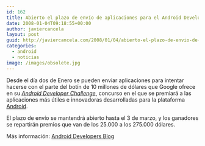 ```yaml
---
id: 162
title: Abierto el plazo de envío de aplicaciones para el Android Developer Challenge
date: 2008-01-04T09:18:55+00:00
author: javiercancela
layout: post
guid: http://javiercancela.com/2008/01/04/abierto-el-plazo-de-envio-de-aplicaciones-para-el-android-developer-challenge/
categories:
  - android
  - noticias
image: /images/obsolete.jpg
---
```

Desde el día dos de Enero se pueden enviar aplicaciones para intentar hacerse con el parte del botín de 10 millones de dólares que Google ofrece en su _[Android Developer Challenge](http://code.google.com/android/adc.html "Android Developer Challenge")_, concurso en el que se premiará a las aplicaciones más útiles e innovadoras desarrolladas para la plataforma [Android](http://code.google.com/android/what-is-android.html "What is Android?").

El plazo de envío se mantendrá abierto hasta el 3 de marzo, y los ganadores se repartirán premios que van de los 25.000 a los 275.000 dólares.

Más información: [Android Developers Blog](http://android-developers.blogspot.com/ "Android Developers Blog")